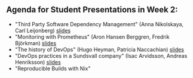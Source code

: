 ## Agenda for Student Presentations in Week 2:
- "Third Party Software Dependency Management" (Anna Nikolskaya, Carl Leijonberg) [slides](https://github.com/KTH/devops-course/blob/2021/contributions/presentation/week2/annnik-carllei/Third%20party%20software%20Dependency%20Management%20%20with%20OWASP.pdf)
- "Monitoring with Prometheus" (Aron Hansen Berggren, Fredrik Björkman) [slides](TBD)
- "The history of DevOps" (Hugo Heyman, Patricia Naccachian) [slides](TBD)
- "DevOps practices in a Sundsvall company" (Isac Arvidsson, Andreas Henriksson) [slides](TBD)
- "Reproducible Builds with Nix"
